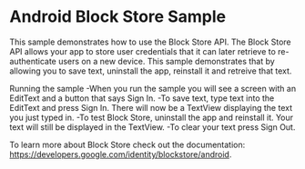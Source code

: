 Android Block Store Sample
===================================

This sample demonstrates how to use the Block Store API. The Block Store API allows your app to store user credentials that it can later retrieve to re-authenticate users on a new device. This sample demonstrates that by allowing you to save text, uninstall the app, reinstall it and retreive that text. 

Running the sample
-When you run the sample you will see a screen with an EditText and a button that says Sign In.
-To save text, type text into the EditText and press Sign In. There will now be a TextView displaying the text you just typed in.
-To test Block Store, uninstall the app and reinstall it. Your text will still be displayed in the TextView.
-To clear your text press Sign Out.

To learn more about Block Store check out the documentation: https://developers.google.com/identity/blockstore/android.

